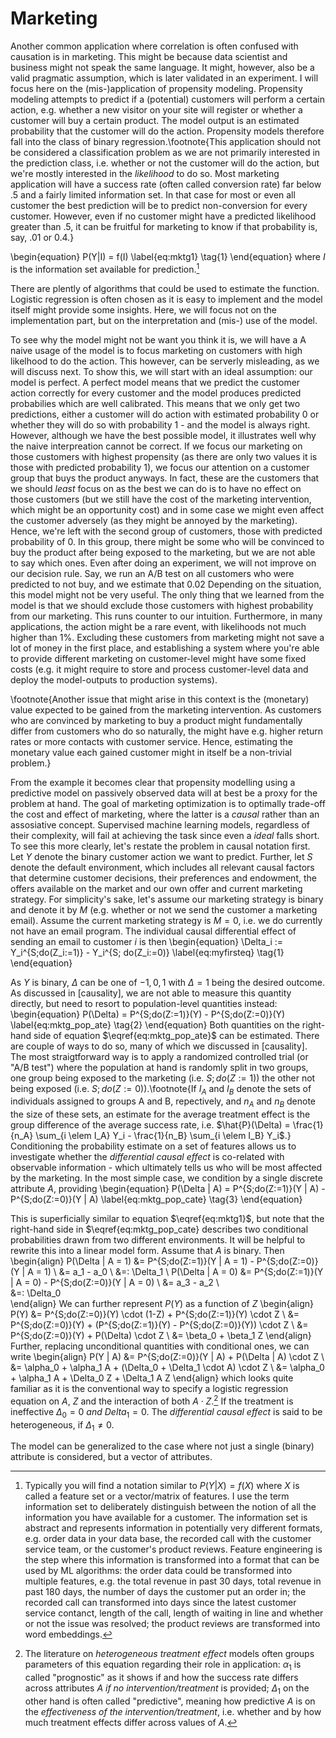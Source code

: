 # Marketing

Another common application where correlation is often confused with causation is in marketing. This might be because data scientist and business might not speak the same language. It might, however, also be a valid pragmatic assumption, which is later validated in an experiment.
I will focus here on the (mis-)application of propensity modeling. Propensity modeling attempts to predict if a (potential) customers will perform a certain action, e.g. whether a new visitor on your site will register or whether a customer will buy a certain product. The model output is an estimated probability that the customer will do the action. Propensity models therefore fall into the class of binary regression.\footnote{This application should not be considered a classification problem as we are not primarily interested in the prediction class, i.e. whether or not the customer will do the action, but we're mostly interested in the *likelihood* to do so. Most marketing application will have a success rate (often called conversion rate) far below .5 and a fairly limited information set. In that case for most or even all customer the best prediction will be to predict non-conversion for every customer. However, even if no customer might have a predicted likelihood greater than .5, it can be fruitful for marketing to know if that probability is, say, .01 or 0.4.}

\begin{equation}
P(Y|I) = f(I) \label{eq:mktg1} \tag{1}
\end{equation}
where $I$ is the information set available for prediction.[^footnote-information-set]

[^footnote-information-set]: Typically you will find a notation similar to $P(Y|X) = f(X)$ where $X$ is called a feature set or a vector/matrix of features. I use the term information set to deliberately distinguish between the notion of all the information you have available for a customer. The information set is abstract and represents information in potentially very different formats, e.g. order data in your data base, the recorded call with the customer service team, or the customer's product reviews. Feature engineering is the step where this information is transformed into a format that can be used by ML algorithms: the order data could be transformed into multiple features, e.g. the total revenue in past 30 days, total revenue in past 180 days, the number of days the customer put an order in; the recorded call can transformed into days since the latest customer service contanct, length of the call, length of waiting in line and whether or not the issue was resolved; the product reviews are transformed into word embeddings.

There are plently of algorithms that could be used to estimate the function. Logistic regression is often chosen as it is easy to implement and the model itself might provide some insights. Here, we will focus not on the implementation part, but on the interpretation and (mis-) use of the model.

To see why the model might not be want you think it is, we will have a
A naive usage of the model is to focus marketing on customers with high likelhood to do the action. This however, can be serverly misleading, as we will discuss next. To show this, we will start with an ideal assumption: our model is perfect. A perfect model means that we predict the customer action correctly for every customer and the model produces predicted probabilies which are well calibrated. This means that we only get two predictions, either a customer will do action with estimated probability 0 or whether they will do so with probability 1 - and the model is always right.
However, although we have the best possible model, it illustrates well why the naive interpreation cannot be correct. If we focus our marketing on those customers with highest propensity (as there are only two values it is those with predicted probability 1), we focus our attention on a customer group that buys the product anyways. In fact, these are the customers that we should *least* focus on as the best we can do is to have no effect on those customers (but we still have the cost of the marketing intervention, which might be an opportunity cost) and in some case we might even affect the customer adversely (as they might be annoyed by the marketing). Hence, we're left with the second group of customers, those with predicted probability of 0. In this group, there might be some who will be convinced to buy the product after being exposed to  the marketing, but we are not able to say which ones. Even after doing an experiment, we will not improve on our decision rule. Say, we run an A/B test on all customers who were predicted to not buy, and we estimate that 0.02
Depending on the situation, this model might not be very useful. The only thing that we learned from the model is that we should exclude those customers with highest probability from our marketing. This runs counter to our intuition. Furthermore, in many applications, the action might be a rare event, with likelihoods not much higher than 1%. Excluding these customers from marketing might not save a lot of money in the first place, and establishing a system where you're able to provide different marketing on customer-level might have some fixed costs (e.g. it might require to store and process customer-level data and deploy the model-outputs to production systems).

\footnote{Another issue that might arise in this context is the (monetary) value expected to be gained from the marketing intervention. As customers who are convinced by marketing to buy a product might fundamentally differ from customers who do so naturally, the might have e.g. higher return rates or more contacts with customer service. Hence, estimating the monetary value each gained customer might in itself be a non-trivial problem.}

From the example it becomes clear that propensity modelling using a predictive model on passively observed data will at best be a proxy for the problem at hand. The goal of marketing optimization is to optimally trade-off the cost and effect of marketing, where the latter is a *causal* rather than an assosiative concept. Supervised machine learning models, regardless of their complexity, will fail at achieving the task since even a *ideal* falls short.
To see this more clearly, let's restate the problem in causal notation first. Let $Y$ denote the binary customer action we want to predict. Further, let $S$ denote the default environment, which includes all relevant causal factors that determine customer decisions, their preferences and endowment, the offers available on the market and our own offer and current marketing strategy. For simplicity's sake, let's assume our marketing strategy is binary and denote it by $M$ (e.g. whether or not we send the customer a marketing email). Assume the current marketing strategy is $M = 0$, i.e. we do currently not have an email program.
The individual causal differential effect of sending an email to customer $i$ is then
\begin{equation}
\Delta_i := Y_i^{S;do(Z_i:=1)} - Y_i^{S; do(Z_i:=0)} \label{eq:myfirsteq} \tag{1}
\end{equation}

As $Y$ is binary, $\Delta$ can be one of ${-1, 0, 1}$ with $\Delta = 1$ being the desired outcome. As discussed in [causality], we are not able to measure this quantity directly, but need to resort to population-level quantities instead:
\begin{equation}
P(\Delta) = P^{S;do(Z:=1)}(Y) - P^{S;do(Z:=0)}(Y) \label{eq:mktg_pop_ate} \tag{2}
\end{equation}
Both quantities on the right-hand side of equation $\eqref{eq:mktg_pop_ate}$ can be estimated. There are couple of ways to do so, many of which we discussed in [causality]. The most straigtforward way is to apply a randomized controlled trial (or "A/B test") where the population at hand is randomly split in two groups, one group being exposed to the marketing (i.e. $S;do(Z:=1)$) the other not being exposed (i.e. $S;do(Z:=0)$).\footnote{If $I_A$ and $I_B$ denote the sets of individuals assigned to groups A and B, repectively, and $n_A$ and $n_B$ denote the size of these sets, an estimate for the average treatment effect is the group difference of the average success rate, i.e. $\hat{P}(\Delta) = \frac{1}{n_A} \sum_{i \elem I_A} Y_i - \frac{1}{n_B} \sum_{i \elem I_B} Y_i$.}
Conditioning the probability estimate on a set of features allows us to investigate whether the *differential causal effect* is co-related with observable information - which ultimately tells us who will be most affected by the marketing.
In the most simple case, we condition by a single discrete attribute $A$, providing
\begin{equation}
P(\Delta | A) = P^{S;do(Z:=1)}(Y | A) - P^{S;do(Z:=0)}(Y | A) \label{eq:mktg_pop_cate} \tag{3}
\end{equation}

This is superficially similar to equation $\eqref{eq:mktg1}$, but note that the right-hand side in $\eqref{eq:mktg_pop_cate} describes two conditional probabilities drawn from two different environments.
It will be helpful to rewrite this into a linear model form. Assume that $A$ is binary. Then
\begin{align}
P(\Delta | A = 1) &= P^{S;do(Z:=1)}(Y | A = 1) - P^{S;do(Z:=0)}(Y | A = 1) \\
                  &= a_1 - a_0 \\
                  &=: \Delta_1 \\
P(\Delta | A = 0) &= P^{S;do(Z:=1)}(Y | A = 0) - P^{S;do(Z:=0)}(Y | A = 0) \\
                  &= a_3 - a_2 \\  
                  &=: \Delta_0           
\end{align}
We can further represent $P(Y)$ as a function of $Z$
\begin{align}
P(Y) &= P^{S;do(Z:=0)}(Y) \cdot (1-Z) + P^{S;do(Z:=1)}(Y) \cdot Z \\
     &= P^{S;do(Z:=0)}(Y) + (P^{S;do(Z:=1)}(Y) - P^{S;do(Z:=0)}(Y)) \cdot Z \\
     &= P^{S;do(Z:=0)}(Y) + P(\Delta) \cdot Z \\
     &= \beta_0 + \beta_1 Z
\end{align}
Further, replacing unconditional quantities with conditional ones, we can write
\begin{align}
P(Y | A) &= P^{S;do(Z:=0)}(Y | A) + P(\Delta | A) \cdot Z \\
         &= \alpha_0 + \alpha_1 A + (\Delta_0 + \Delta_1 \cdot A) \cdot Z \\
         &= \alpha_0 + \alpha_1 A + \Delta_0 Z + \Delta_1 A Z
\end{align}
which looks quite familiar as it is the conventional way to specify a logistic regression equation on $A$, $Z$ and the interaction of both $A \cdot Z$.[^footnote-hte-nomenclature] If the treatment is ineffective $\Delta_0 = 0$ *and* $Delta_1 = 0$. The *differential causal effect* is said to be heterogeneous, if $\Delta_1 \neq 0$.
[^footnote-hte-nomenclature]: The literature on *heterogeneous treatment effect* models often groups parameters of this equation regarding their role in application: $\alpha_1$ is called "prognostic" as it shows if and how the success rate differs across attributes $A$ *if no intervention/treatment* is provided; $\Delta_1$ on the other hand is often called "predictive", meaning how predictive $A$ is on the *effectiveness of the intervention/treatment*, i.e. whether and by how much treatment effects differ across values of $A$.

The model can be generalized to the case where not just a single (binary) attribute is considered, but a vector of attributes.
